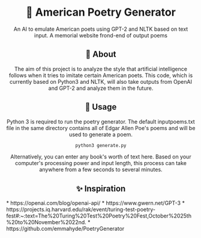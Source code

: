 
<!-- markdownlint-configure-file {
  "MD013": {
    "code_blocks": false,
    "tables": false
  },
  "MD033": false,
  "MD041": false
} -->

<div align="center">

# 📜 American Poetry Generator 

An AI to emulate American poets using GPT-2 and NLTK based on text input. A memorial website frond-end of output poems
  
## 🏫 About 
 
 The aim of this project is to analyze the style that artificial intelligence follows when it tries to imitate certain American poets. This code, which is currently based on Python3 and NLTK, will also take outputs from OpenAI and GPT-2 and analyze them in the future.
 ## 🚀 Usage
  Python 3 is required to run the poetry generator. The default inputpoems.txt file in the same directory contains all of Edgar Allen Poe's poems and will be used to generate a poem. 
  ```sh
python3 generate.py
```
  Alternatively, you can enter any book's worth of text here. Based on your computer's processing power and input length, this process can take anywhere from a few seconds to several minutes.
 
## ✨ Inspiration
  <div align="left">
*  https://openai.com/blog/openai-api/
*  https://www.gwern.net/GPT-3
*  https://projects.iq.harvard.edu/rak/event/turing-test-poetry-fest#:~:text=The%20Turing%20Test%20Poetry%20Fest,October%2025th%20to%20November%2022nd.
*  https://github.com/emmahyde/PoetryGenerator
  
